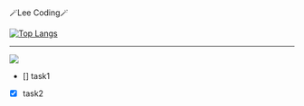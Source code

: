 🪄Lee Coding🪄

[![Top Langs](https://github-readme-stats.vercel.app/api/top-langs/?username=sawoo0999)](https://github.com/sawoo0999/github-readme-stats)

---



<div>
<a href='https://www.instagram.com/easy__hun_/'><img src="https://img.shields.io/badge/Instagram-FA58D0?style=flat-square&logo=instagram&logoColor=white"/></a>

</div>
 
- [] task1
- [x] task2
